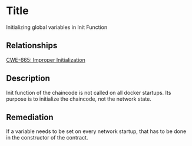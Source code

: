 # Title
Initializing global variables in Init Function

## Relationships
[CWE-665: Improper Initialization](https://cwe.mitre.org/data/definitions/665.html)

## Description
Init function of the chaincode is not called on all docker startups. Its purpose is to initialize the chaincode, not the network state.

## Remediation
If a variable needs to be set on every network startup, that has to be done in the constructor of the contract. 
